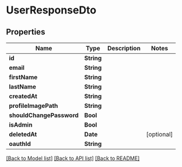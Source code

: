 # UserResponseDto

## Properties
Name | Type | Description | Notes
------------ | ------------- | ------------- | -------------
**id** | **String** |  | 
**email** | **String** |  | 
**firstName** | **String** |  | 
**lastName** | **String** |  | 
**createdAt** | **String** |  | 
**profileImagePath** | **String** |  | 
**shouldChangePassword** | **Bool** |  | 
**isAdmin** | **Bool** |  | 
**deletedAt** | **Date** |  | [optional] 
**oauthId** | **String** |  | 

[[Back to Model list]](../README.md#documentation-for-models) [[Back to API list]](../README.md#documentation-for-api-endpoints) [[Back to README]](../README.md)


